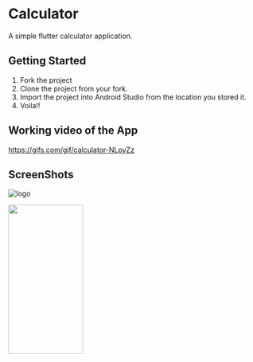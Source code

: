 # Calculator

A simple flutter calculator application.

## Getting Started
1. Fork the project
2. Clone the project from your fork.
3. Import the project into Android Studio from the location you stored it.
4. Voila!!

## Working video of the App

https://gifs.com/gif/calculator-NLpyZz


## ScreenShots

![logo](https://user-images.githubusercontent.com/37215508/64084850-d702bc00-cd4c-11e9-9ff3-b69b2dad6438.jpg)


<img align="left" width="150" height="300" src="https://user-images.githubusercontent.com/37215508/64084968-8d66a100-cd4d-11e9-8d31-c1b98bd7c9c7.jpg">




